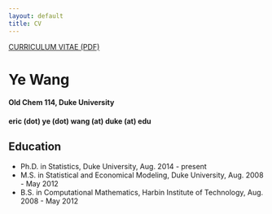 ```yaml
---
layout: default
title: CV
---
```


<div class="jumbotron1">
<p><a href="http://ericyewang.github.io/resume.pdf">
CURRICULUM VITAE (PDF)</a></p>

<h1> Ye Wang </h1>

<h4> Old Chem 114, Duke University </h4>

<h4> eric (dot) ye (dot) wang (at) duke (at) edu </h4>

<h2> Education </h2>
<ul>
  <li>Ph.D. in Statistics, Duke University, Aug. 2014 - present</li>
  <li>M.S. in Statistical and Economical Modeling, Duke University, Aug. 2008 - May 2012</li>
  <li>B.S. in Computational Mathematics, Harbin Institute of Technology, Aug. 2008 - May 2012</li>
</ul>

</div>
